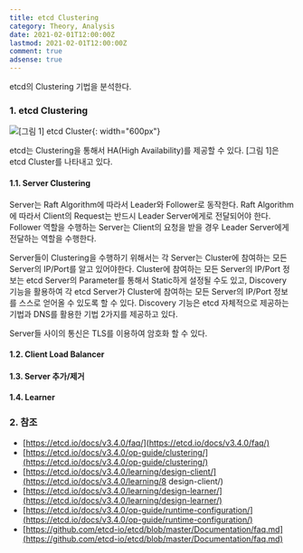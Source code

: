 ```yaml
---
title: etcd Clustering
category: Theory, Analysis
date: 2021-02-01T12:00:00Z
lastmod: 2021-02-01T12:00:00Z
comment: true
adsense: true
---
```


etcd의 Clustering 기법을 분석한다.

### 1. etcd Clustering

![[그림 1] etcd Cluster]({{site.baseurl}}/images/theory_analysis/etcd_Clustering/etcd_Cluster_Architecture.PNG){: width="600px"}

etcd는 Clustering을 통해서 HA(High Availability)를 제공할 수 있다. [그림 1]은 etcd Cluster를 나타내고 있다.

#### 1.1. Server Clustering

Server는 Raft Algorithm에 따라서 Leader와 Follower로 동작한다. Raft Algorithm에 따라서 Client의 Request는 반드시 Leader Server에게로 전달되어야 한다. Follower 역할을 수행하는 Server는 Client의 요청을 받을 경우 Leader Server에게 전달하는 역할을 수행한다.

Server들이 Clustering을 수행하기 위해서는 각 Server는 Cluster에 참여하는 모든 Server의 IP/Port를 알고 있어야한다. Cluster에 참여하는 모든 Server의 IP/Port 정보는 etcd Server의 Parameter를 통해서 Static하게 설정될 수도 있고, Discovery 기능을 활용하여 각 etcd Server가 Cluster에 참여하는 모든 Server의 IP/Port 정보를 스스로 얻어올 수 있도록 할 수 있다. Discovery 기능은 etcd 자체적으로 제공하는 기법과 DNS를 활용한 기법 2가지를 제공하고 있다.

Server들 사이의 통신은 TLS를 이용하여 암호화 할 수 있다.

#### 1.2. Client Load Balancer

#### 1.3. Server 추가/제거

#### 1.4. Learner

### 2. 참조

* [https://etcd.io/docs/v3.4.0/faq/](https://etcd.io/docs/v3.4.0/faq/)
* [https://etcd.io/docs/v3.4.0/op-guide/clustering/](https://etcd.io/docs/v3.4.0/op-guide/clustering/)
* [https://etcd.io/docs/v3.4.0/learning/design-client/](https://etcd.io/docs/v3.4.0/learning/8 design-client/)
* [https://etcd.io/docs/v3.4.0/learning/design-learner/](https://etcd.io/docs/v3.4.0/learning/design-learner/)
* [https://etcd.io/docs/v3.4.0/op-guide/runtime-configuration/](https://etcd.io/docs/v3.4.0/op-guide/runtime-configuration/)
* [https://github.com/etcd-io/etcd/blob/master/Documentation/faq.md](https://github.com/etcd-io/etcd/blob/master/Documentation/faq.md)